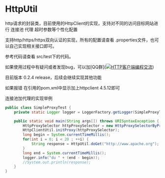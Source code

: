 # HttpUtil
http请求的封装类，目前使用的HttpClient的实现，支持对不同的访问目标网站进行 连接池 代理 超时参数等个性化配置

支持http/https/https双向认证的实现，所有的配置请查看 .properties文件，也可以自己实现相关接口即可。 

参考代码请查看 src/test下的代码。

如果使用过程中有疑问或者发现bug，可以加[QQ群](<a target="_blank" href="https://qm.qq.com/cgi-bin/qm/qr?k=zv5wK5NqfxljEfVAAu9h3Cq_kRgveQeA&jump_from=webapi" class="icon brands fa-qq"><img border="0" src="https://pub.idqqimg.com/wpa/images/group.png" alt="HTTP客户端编程交流" title="HTTP客户端编程交流"></a>)

目前版本 0.2.4 release，后续会继续实现其他功能

如果报错 在引用的pom.xml中显示加上httpclient 4.5.12即可

连接池加代理的实现举例

```java
public class SimpleProxyTest {
    private static Logger logger = LoggerFactory.getLogger(SimpleProxyTest.class);

    public static void main(String args[]) throws URISyntaxException {
        HttpProxySelector httpProxySelector = new HttpProxySelectorByProperties();
        HttpClientUtil.initProxy(httpProxySelector);
        long begin = System.currentTimeMillis();
        for(int i = 0; i < 20 ; ++i) {
            String response = HttpUtil.doGet("http://www.apache.org");
        }
        long end = System.currentTimeMillis();
        logger.info("du " + (end - begin));
        //System.out.println(response);
    }
}

```

